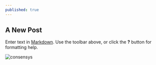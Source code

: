 ```yaml
---
published: true
---
```




## A New Post

Enter text in [Markdown](http://daringfireball.net/projects/markdown/). Use the toolbar above, or click the **?** button for formatting help.

![consensys]({{site.baseurl}}/http://www.consensyssolutions.com/Consensys_logo.jpg)